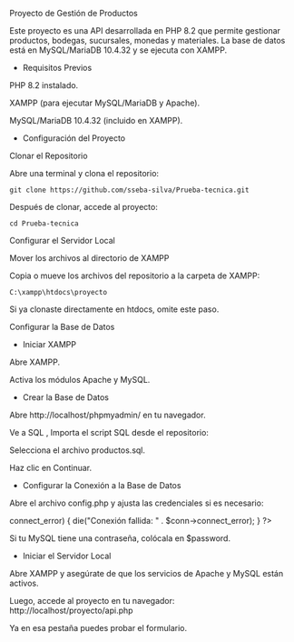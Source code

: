 Proyecto de Gestión de Productos

Este proyecto es una API desarrollada en PHP 8.2 que permite gestionar productos, bodegas, sucursales, monedas y materiales. La base de datos está en MySQL/MariaDB 10.4.32 y se ejecuta con XAMPP.

* Requisitos Previos

PHP 8.2 instalado.

XAMPP (para ejecutar MySQL/MariaDB y Apache).

MySQL/MariaDB 10.4.32 (incluido en XAMPP).

* Configuración del Proyecto

Clonar el Repositorio

Abre una terminal y clona el repositorio:

    git clone https://github.com/sseba-silva/Prueba-tecnica.git

Después de clonar, accede al proyecto:

    cd Prueba-tecnica

Configurar el Servidor Local

Mover los archivos al directorio de XAMPP

Copia o mueve los archivos del repositorio a la carpeta de XAMPP:

    C:\xampp\htdocs\proyecto

Si ya clonaste directamente en htdocs, omite este paso.

Configurar la Base de Datos

* Iniciar XAMPP

Abre XAMPP.

Activa los módulos Apache y MySQL.

* Crear la Base de Datos

Abre http://localhost/phpmyadmin/ en tu navegador.

Ve a SQL , Importa el script SQL desde el repositorio:


Selecciona el archivo productos.sql.

Haz clic en Continuar.

* Configurar la Conexión a la Base de Datos

Abre el archivo config.php y ajusta las credenciales si es necesario:

<?php
$servername = "localhost";
$username = "root";
$password = ""; // Deja vacío si usas XAMPP por defecto
$dbname = "productos_db";

$conn = new mysqli($servername, $username, $password, $dbname);
if ($conn->connect_error) {
    die("Conexión fallida: " . $conn->connect_error);
}
?>

Si tu MySQL tiene una contraseña, colócala en $password.

* Iniciar el Servidor Local

Abre XAMPP y asegúrate de que los servicios de Apache y MySQL están activos.

Luego, accede al proyecto en tu navegador:
http://localhost/proyecto/api.php

Ya en esa pestaña puedes probar el formulario.
